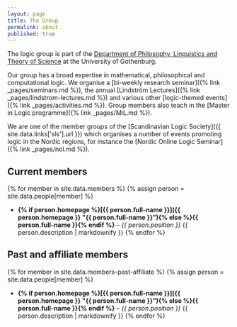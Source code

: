 ```yaml
---
layout: page
title: The Group
permalink: about
published: true
---
```


The logic group is part of the [Department of Philosophy, Linguistics and Theory of Science](https://www.gu.se/flov) at the University of Gothenburg.

Our group has a broad expertise in mathematical, philosophical and computational logic.
We organise a [bi-weekly research seminar]({% link _pages/seminars.md %}), the annual [Lindström Lectures]({% link _pages/lindstrom-lectures.md %}) and various other [logic-themed events]({% link _pages/activities.md %}).
Group members also teach in the [Master in Logic programme]({% link _pages/MiL.md %}).

We are one of the member groups of the [Scandinavian Logic Society]({{ site.data.links['sls'].url }}) which organises a number of events promoting logic in the Nordic regions, for instance the [Nordic Online Logic Seminar]({% link _pages/nol.md %}).

## Current members

{% for member in site.data.members %}
{% assign person = site.data.people[member] %}
 - **{% if person.homepage %}[{{ person.full-name }}]({{ person.homepage }} "{{ person.full-name }}"){% else %}{{ person.full-name }}{% endif %}** – _{{ person.position }}_
    {{ person.description | markdownify }}
    {% endfor %}

## Past and affiliate members

{% for member in site.data.members-past-affiliate %}
{% assign person = site.data.people[member] %}
 - **{% if person.homepage %}[{{ person.full-name }}]({{ person.homepage }} "{{ person.full-name }}"){% else %}{{ person.full-name }}{% endif %}** – _{{ person.position }}_
    {{ person.description | markdownify }}
    {% endfor %}
